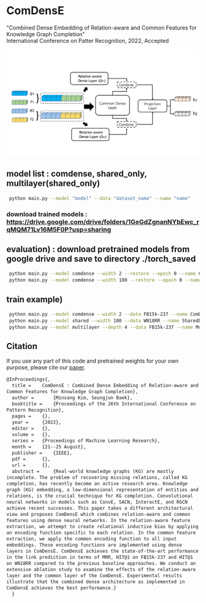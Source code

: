 # ComDensE

 "Combined Dense Embedding of Relation-aware and Common Features for Knowledge Graph Completion" <br>
 International Conference on Patter Recognition, 2022, Accepted

<p align="center">
  <img align="middle" src="./assets/model.png" alt="The main figure"/>
</p>

## model list : comdense, shared_only, multilayer(shared_only)

```bash
 python main.py --model "model" --data "dataset_name" --name "name"
```

### download trained models : https://drive.google.com/drive/folders/1GeGdZgnanNYbEwc_rqMQM71Lv16M5F0P?usp=sharing

## evaluation) : download pretrained models from google drive and save to directory ./torch_saved
```bash 
 python main.py --model comdense --width 2 --restore --epoch 0 --name ComDensE_FB15k-237 --data FB15k-237
 python main.py --model comdense --width 100 --restore --epoch 0 --name ComDensE_WN18RR --data WN18RR
 ```

## train example)
```bash
 python main.py --model comdense --width 2 --data FB15k-237 --name ComDensE_FB15k-237
 python main.py --model shared --width 100 --data WN18RR --name SharedDensE_100_WN18RR
 python main.py --model multilayer --depth 4 --data FB15k-237 --name MultiLayer_4_FB15k-237
```

## Citation
If you use any part of this code and pretrained weights for your own purpose, please cite our [paper]().
```
@InProceedings{,
  title = 	 ComDensE : Combined Dense Embedding of Relation-aware and Common Features for Knowledge Graph Completion},
  author =       {Minsang Kim, Seungjun Baek},
  booktitle = 	 {Proceedings of the 26th International Conference on Pattern Recognition},
  pages = 	 {},
  year = 	 {2022},
  editor = 	 {},
  volume = 	 {},
  series = 	 {Proceedings of Machine Learning Research},
  month = 	 {21--25 August},
  publisher =    {IEEE},
  pdf = 	 {},
  url = 	 {},
  abstract = 	 {Real-world knowledge graphs (KG) are mostly incomplete. The problem of recovering missing relations, called KG completion, has recently become an active research area. Knowledge graph (KG) embedding, a low-dimensional representation of entities and relations, is the crucial technique for KG completion. Convolutional neural networks in models such as ConvE, SACN, InteractE, and RGCN achieve recent successes. This paper takes a different architectural view and proposes ComDensE which combines relation-aware and common features using dense neural networks. In the relation-aware feature extraction, we attempt to create relational inductive bias by applying an encoding function specific to each relation. In the common feature extraction, we apply the common encoding function to all input embeddings. These encoding functions are implemented using dense layers in ComDensE. ComDensE achieves the state-of-the-art performance in the link prediction in terms of MRR, HIT@1 on FB15k-237 and HIT@1 on WN18RR compared to the previous baseline approaches. We conduct an extensive ablation study to examine the effects of the relation-aware layer and the common layer of the ComDensE. Experimental results illustrate that the combined dense architecture as implemented in ComDensE achieves the best performance.}
  }
